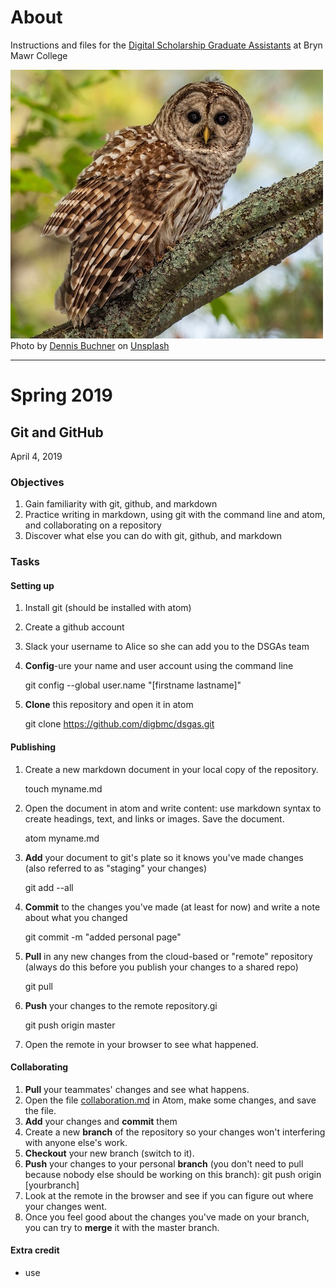 # About
Instructions and files for the [Digital Scholarship Graduate Assistants](http://digitalscholarship.blogs.brynmawr.edu/gcol/) at Bryn Mawr College

![An owl on a branch](/images/owl-buchner.jpg)
Photo by [Dennis Buchner](https://unsplash.com/@baitman) on [Unsplash](unsplash.com)

---
# Spring 2019

## Git and GitHub
April 4, 2019

### Objectives
1. Gain familiarity with git, github, and markdown
2. Practice writing in markdown, using git with the command line and atom, and collaborating on a repository
3. Discover what else you can do with git, github, and markdown

### Tasks

#### Setting up
1. Install git (should be installed with atom)

2. Create a github account

3. Slack your username to Alice so she can add you to the DSGAs team

4. **Config**-ure your name and user account using the command line

   git config --global user.name "[firstname lastname]"

5. **Clone** this repository and open it in atom

    git clone https://github.com/digbmc/dsgas.git

#### Publishing
1. Create a new markdown document in your local copy of the repository.

    touch myname.md

2. Open the document in atom and write content: use markdown syntax to create headings, text, and links or images. Save the document.

    atom myname.md

4. **Add** your document to git's plate so it knows you've made changes (also referred to as "staging" your changes)

    git add --all

5. **Commit** to the changes you've made (at least for now) and write a note about what you changed

    git commit -m "added personal page"

6. **Pull** in any new changes from the cloud-based or "remote" repository (always do this before you publish your changes to a shared repo)

    git pull

7. **Push** your changes to the remote repository.gi

    git push origin master

8. Open the remote in your browser to see what happened.

#### Collaborating
1. **Pull** your teammates' changes and see what happens.
2. Open the file [collaboration.md](/collaboration.md) in Atom, make some changes, and save the file.
3. **Add** your changes and **commit** them
2. Create a new **branch** of the repository so your changes won't interfering with anyone else's work.
3. **Checkout** your new branch (switch to it).
4. **Push** your changes to your personal **branch** (you don't need to pull because nobody else should be working on this branch): git push origin [yourbranch]
5. Look at the remote in the browser and see if you can figure out where your changes went.  
6. Once you feel good about the changes you've made on your branch, you can try to **merge** it with the master branch.

#### Extra credit
- use
